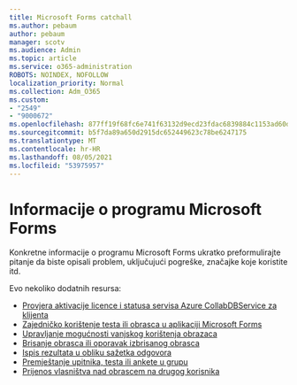 ```yaml
---
title: Microsoft Forms catchall
ms.author: pebaum
author: pebaum
manager: scotv
ms.audience: Admin
ms.topic: article
ms.service: o365-administration
ROBOTS: NOINDEX, NOFOLLOW
localization_priority: Normal
ms.collection: Adm_O365
ms.custom:
- "2549"
- "9000672"
ms.openlocfilehash: 877ff19f68fc6e741f63132d9ecd23fdac6839884c1153ad60dd2ec6f0b6adc6
ms.sourcegitcommit: b5f7da89a650d2915dc652449623c78be6247175
ms.translationtype: MT
ms.contentlocale: hr-HR
ms.lasthandoff: 08/05/2021
ms.locfileid: "53975957"
---
```

# <a name="get-information-about-microsoft-forms"></a>Informacije o programu Microsoft Forms

Konkretne informacije o programu Microsoft Forms ukratko preformulirajte pitanje da biste opisali problem, uključujući pogreške, značajke koje koristite itd. 

Evo nekoliko dodatnih resursa:

- [Provjera aktivacije licence i statusa servisa Azure CollabDBService za klijenta](https://support.office.com/article/Turn-off-or-turn-on-Microsoft-Forms-8dcbf3ab-f2d6-459a-b8be-8d9892132a43)
- [Zajedničko korištenje testa ili obrasca u aplikaciji Microsoft Forms](https://support.office.com/article/Share-a-form-to-collaborate-d5bb5cf0-8401-4c15-bb8c-8e108cd7e69b)
- [Upravljanje mogućnosti vanjskog korištenja obrazaca](https://support.office.com/article/set-up-microsoft-forms-cc52287a-4550-464d-9a1b-457bf9df2240?#PickTab=Configure)
- [Brisanje obrasca ili oporavak izbrisanog obrasca](https://support.office.com/article/Delete-a-form-2207e468-ce1b-4c4a-a256-caf631d87af0)
- [Ispis rezultata u obliku sažetka odgovora](https://support.office.com/article/Print-a-form-22100b98-ba3c-41c1-9513-f76caca664fc)
- [Premještanje upitnika, testa ili ankete u grupu](https://support.office.com/article/Transfer-ownership-of-a-form-921a6361-a4e5-44ea-bce9-c4ed63aa54b4)
- [Prijenos vlasništva nad obrascem na drugog korisnika](https://support.office.com/article/Transfer-ownership-of-a-form-921a6361-a4e5-44ea-bce9-c4ed63aa54b4)